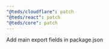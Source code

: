 ```yaml
---
"@teds/cloudflare": patch
"@teds/react": patch
"@teds/core": patch
---
```


Add main export fields in package.json
